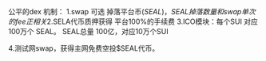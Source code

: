 公平的dex
机制：
1.swap 可选 掉落平台币($SEAL)，SEAL掉落数量和swap单次的fee正相关
2.$SELA代币质押获得 平台100%的手续费
3.ICO模块：每个SUI 对应 100万个 SEAL。 SEAL总量 100亿，对应10万个SUI

4.测试网swap，获得主网免费空投$SEAL代币。

